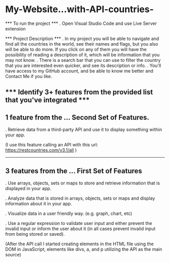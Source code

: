 # My-Website...with-API-countries-

*** To run the project ***
. Open Visual Studio Code and use Live Server extension




*** Project Description ***
. In my project you will be able to navigate and find all the countries in the world, see their names and flags, but you also will be able to do more. If you click on any of them you will have the possibility of reading a description of it, which will be information that you may not know.
. There is a search bar that you can use to filter the country that you are interested even quicker, and see its description or info.
. You'll have access to my GitHub account, and be able to know me better and Contact Me if you like.




*** Identify 3+ features from the provided list that you've integrated ***
----------------------------------------------------------
1 feature from the ... Second Set of Features.
----------------------------------------------------------
. Retrieve data from a
 third-party API and use it to
 display something within your
 app.

(I use this feature calling an API
with this url: https://restcountries.com/v3.1/all )



----------------------------------------------------------
3 features from the ... First  Set of Features
----------------------------------------------------------
. Use arrays, objects, sets or
 maps to store and retrieve
 information that is displayed
 in your app.

. Analyze data that is stored in
 arrays, objects, sets or maps
 and display information about
 it in your app.

. Visualize data in a user
 friendly way. (e.g. graph,
 chart, etc)

. Use a regular expression to
 validate user input and either
 prevent the invalid input or
 inform the user about it (in all
 cases prevent invalid input
 from being stored or saved).

(After the API call I started creating
elements in the HTML file using the DOM in JavaScript,
elements like divs, a, and p
utilizing the API as the main source)

